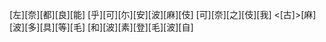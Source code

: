[左][奈][都][良][能] [乎][可][尓][安][波][麻][伎] [可][奈][之][伎][我] <[古]>[麻][波][多][具][等][毛] [和][波][素][登][毛][波][自]
